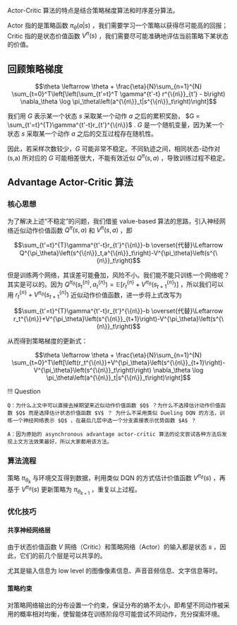 Actor-Critic 算法的特点是结合策略梯度算法和时序差分算法。

Actor 指的是策略函数 $\pi_\theta(a|s)$ ，我们需要学习一个策略以获得尽可能高的回报；Critic 指的是状态价值函数 $V^\pi(s)$ ，我们需要尽可能准确地评估当前策略下某状态的价值。

## 回顾策略梯度

$$\theta \leftarrow \theta + \frac{\eta}{N}\sum_{n=1}^{N} \sum_{t=0}^T\left[\left(\sum_{t'=t}^T \gamma^{t'-t} r^{\{n\}}_{t'} - b\right) \nabla_\theta \log \pi_\theta\left(a^{\{n\}}_t|s^{\{n\}}_t\right)\right]$$

我们用 $G$ 表示某一个状态 $s$ 采取某一个动作 $a$ 之后的累积奖励， $G = \sum_{t'=t}^{T}\gamma^{t'-t}r_{t'}^{\{n\}}$ . $G$ 是一个随机变量，因为某一个状态 $s$ 采取某一个动作 $a$ 之后的交互过程存在随机性。

因此，若采样次数较少，$G$ 可能非常不稳定。不同轨迹之间，相同状态-动作对 (s,a) 所对应的 $G$ 可能相差很大，不能有效近似 $Q^{\pi}(s,a)$ ，导致训练过程不稳定。

## Advantage Actor-Critic 算法

### 核心思想

为了解决上述“不稳定”的问题，我们借鉴 value-based 算法的思路，引入神经网络近似动作价值函数 $Q^{\pi}(s,a)$ 和 $V^{\pi}(s,a)$ ，即

$$\sum_{t'=t}^{T}\gamma^{t'-t}r_{t'}^{\{n\}}-b \overset{代替}\Leftarrow Q^{\pi_\theta}\left(s^{\{n\}}_t,a^{\{n\}}_t\right)-V^{\pi_\theta}\left(s^{\{n\}}_t\right)$$

但是训练两个网络，其误差可能叠加，风险不小。我们能不能只训练一个网络呢？其实是可以的。因为 $Q^{\pi_\theta}\left(s^{\{n\}}_t,a^{\{n\}}_t\right) = \mathbb{E}\left[r_t^{\{n\}}+V^{\pi_\theta}\left(s^{\{n\}}_{t+1}\right)\right]$ ，所以我们可以用 $r_t^{\{n\}}+V^{\pi_\theta}\left(s^{\{n\}}_{t+1}\right)$ 近似动作价值函数，进一步将上式改写为

$$\sum_{t'=t}^{T}\gamma^{t'-t}r_{t'}^{\{n\}}-b \overset{代替}\Leftarrow r_t^{\{n\}}+V^{\pi_\theta}\left(s^{\{n\}}_{t+1}\right)-V^{\pi_\theta}\left(s^{\{n\}}_t\right)$$

从而得到策略梯度的更新式：

$$\theta \leftarrow \theta + \frac{\eta}{N}\sum_{n=1}^{N} \sum_{t=0}^T\left[\left(r_t^{\{n\}}+V^{\pi_\theta}\left(s^{\{n\}}_{t+1}\right)-V^{\pi_\theta}\left(s^{\{n\}}_t\right)\right) \nabla_\theta \log \pi_\theta\left(a^{\{n\}}_t|s^{\{n\}}_t\right)\right]$$


!!! Question

    Q：为什么上文中可以直接去掉期望来近似动作价值函数 $Q$ ？为什么不选择估计动作价值函数 $Q$ 而是选择估计状态价值函数 $V$ ？ 为什么不采用类似 Dueling DQN 的方法，训练一个神经网络表示 $Q$ ，在最后几层中选一个分支直接表示优势函数 $A$ ？

    A：因为原始的 asynchronous advantage actor-critic 算法的论文尝试各种方法后发现上文方法效果最好，所以大家都用该方法。

### 算法流程

策略 $\pi_{\theta_k}$ 与环境交互得到数据，利用类似 DQN 的方式估计价值函数 $V^{\pi_\theta}(s)$ ，再基于 $V^{\pi_\theta}(s)$ 更新策略为 $\pi_{\theta_{k+1}}$ ，重复以上过程。

### 优化技巧

#### 共享神经网络层

由于状态价值函数 $V$ 网络（Critic）和策略网络（Actor）的输入都是状态 $s$ ，因此，它们的前几个层是可以共享的。

尤其是输入信息为 low level 的图像像素信息、声音音频信息、文字信息等时。

#### 策略约束

对策略网络输出的分布设置一个约束，保证分布的熵不太小，即希望不同动作被采用的概率相对均衡，使智能体在训练阶段尽可能尝试不同动作，充分探索环境。


